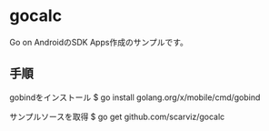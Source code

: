 # gocalc

Go on AndroidのSDK Apps作成のサンプルです。

手順
--------
gobindをインストール
$ go install golang.org/x/mobile/cmd/gobind

サンプルソースを取得
$ go get github.com/scarviz/gocalc

